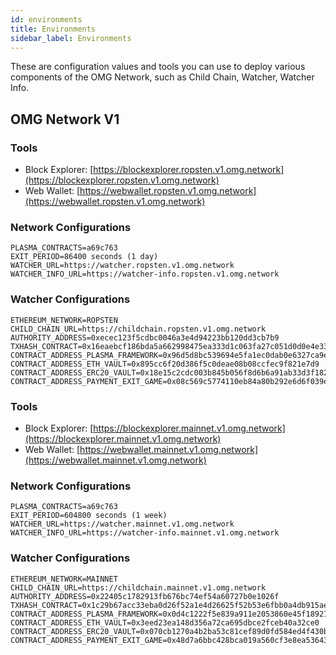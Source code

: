 ```yaml
---
id: environments
title: Environments
sidebar_label: Environments
---
```


These are configuration values and tools you can use to deploy various components of the OMG Network, such as Child Chain, Watcher, Watcher Info.

## OMG Network V1

<!--DOCUSAURUS_CODE_TABS-->
<!-- Ropsten -->

### Tools

- Block Explorer: [https://blockexplorer.ropsten.v1.omg.network](https://blockexplorer.ropsten.v1.omg.network)
- Web Wallet: [https://webwallet.ropsten.v1.omg.network](https://webwallet.ropsten.v1.omg.network)

### Network Configurations

```
PLASMA_CONTRACTS=a69c763
EXIT_PERIOD=86400 seconds (1 day)
WATCHER_URL=https://watcher.ropsten.v1.omg.network
WATCHER_INFO_URL=https://watcher-info.ropsten.v1.omg.network
```

### Watcher Configurations

```
ETHEREUM_NETWORK=ROPSTEN
CHILD_CHAIN_URL=https://childchain.ropsten.v1.omg.network
AUTHORITY_ADDRESS=0xecec123f5cdbc0046a3e4d94223bb120dd3cb7b9
TXHASH_CONTRACT=0x16eaebcf186bda5a662998475ea333d1c063fa27c051d0d0e4e33194f145b543
CONTRACT_ADDRESS_PLASMA_FRAMEWORK=0x96d5d8bc539694e5fa1ec0dab0e6327ca9e680f9
CONTRACT_ADDRESS_ETH_VAULT=0x895cc6f20d386f5c0deae08b08ccfec9f821e7d9
CONTRACT_ADDRESS_ERC20_VAULT=0x18e15c2cdc003b845b056f8d6b6a91ab33d3f182
CONTRACT_ADDRESS_PAYMENT_EXIT_GAME=0x08c569c5774110eb84a80b292e6d6f039e18915a
```

<!-- Mainnet -->

### Tools

- Block Explorer: [https://blockexplorer.mainnet.v1.omg.network](https://blockexplorer.mainnet.v1.omg.network)
- Web Wallet: [https://webwallet.mainnet.v1.omg.network](https://webwallet.mainnet.v1.omg.network)

### Network Configurations

```
PLASMA_CONTRACTS=a69c763
EXIT_PERIOD=604800 seconds (1 week)
WATCHER_URL=https://watcher.mainnet.v1.omg.network
WATCHER_INFO_URL=https://watcher-info.mainnet.v1.omg.network
```

### Watcher Configurations

```
ETHEREUM_NETWORK=MAINNET
CHILD_CHAIN_URL=https://childchain.mainnet.v1.omg.network
AUTHORITY_ADDRESS=0x22405c1782913fb676bc74ef54a60727b0e1026f
TXHASH_CONTRACT=0x1c29b67acc33eba0d26f52a1e4d26625f52b53e6fbb0a4db915aeb052f7ec849
CONTRACT_ADDRESS_PLASMA_FRAMEWORK=0x0d4c1222f5e839a911e2053860e45f18921d72ac
CONTRACT_ADDRESS_ETH_VAULT=0x3eed23ea148d356a72ca695dbce2fceb40a32ce0
CONTRACT_ADDRESS_ERC20_VAULT=0x070cb1270a4b2ba53c81cef89d0fd584ed4f430b
CONTRACT_ADDRESS_PAYMENT_EXIT_GAME=0x48d7a6bbc428bca019a560cf3e8ea5364395aad3
```

<!--END_DOCUSAURUS_CODE_TABS-->
